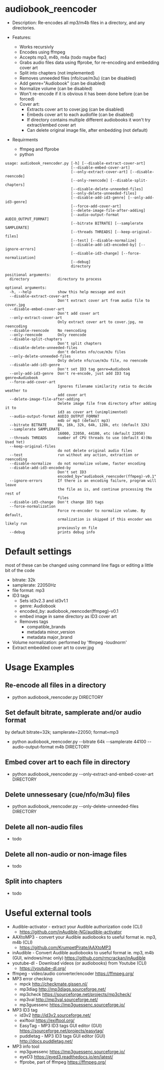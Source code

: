 # audiobook_reencoder
* Description: Re-encodes all mp3/m4b files in a directory, and any directories.

* Features:
	* Works recursivly
	* Encodes using ffmpeg
    * Accepts mp3, m4b, m4a (todo maybe flac)
    * Grabs audio files data using ffprobe, for re-encoding and embedding cover art
    * Split into chapters (not implemented)
    * Removes unneeded files (nfo/cue/m3u) (can be disabled)
    * Add genre="Audiobook" (can be disabled)
    * Normalize volume (can be disabled)
	* Won't re-encode if it is obvious it has been done before (can be forced)
    * Cover art:
    	* Extracts cover art to cover.jpg (can be disabled)
		* Embeds cover art to each audiofile (can be disabled)
		* If directory contains multiple different audiobooks it won't try extract/embed cover art
		* Can delete original image file, after embedding (not default)
* Requirments
	* ffmpeg and ffprobe
	* python
```
usage: audiobook_reencoder.py [-h] [--disable-extract-cover-art]
                              [--disable-embed-cover-art]
                              [--only-extract-cover-art] [--disable-reencode]
                              [--only-reencode] [--disable-split-chapters]
                              [--disable-delete-unneeded-files]
                              [--only-delete-unneeded-files]
                              [--disable-add-id3-genre] [--only-add-id3-genre]
                              [--force-add-cover-art]
                              [--delete-image-file-after-adding]
                              [--audio-output-format AUDIO_OUTPUT_FORMAT]
                              [--bitrate BITRATE] [--samplerate SAMPLERATE]
                              [--threads THREADS] [--keep-original-files]
                              [--test] [--disable-normalize]
                              [--disable-add-id3-encoded-by] [--ignore-errors]
                              [--disable-id3-change] [--force-normalization]
                              [--debug]
                              directory

positional arguments:
  directory             directory to process

optional arguments:
  -h, --help            show this help message and exit
  --disable-extract-cover-art
                        Don't extract cover art from audio file to cover.jpg
  --disable-embed-cover-art
                        Don't add cover art
  --only-extract-cover-art
                        Only extract cover art to cover.jpg, no reencoding
  --disable-reencode    No reencoding
  --only-reencode       Only reencode
  --disable-split-chapters
                        Don't split chapters
  --disable-delete-unneeded-files
                        don't deletes nfo/cue/m3u files
  --only-delete-unneeded-files
                        Only delete nfo/cue/m3u file, no reencode
  --disable-add-id3-genre
                        Don't set ID3 tag genre=Audiobook
  --only-add-id3-genre  Don't re-encode, just add ID3 tag genre=Audiobook
  --force-add-cover-art
                        Ignores filename similarity ratio to decide weather to
                        add cover art
  --delete-image-file-after-adding
                        Delete image file from directory after adding it to
                        id3 as cover art (unimplimented)
  --audio-output-format AUDIO_OUTPUT_FORMAT
                        m4b or mp3 (default mp3)
  --bitrate BITRATE     8k, 16k, 32k, 64k, 128k, etc (default 32k)
  --samplerate SAMPLERATE
                        16000, 22050, 44100, etc (default 22050)
  --threads THREADS     number of CPU threads to use (default 4)(No Used Yet)
  --keep-original-files
                        do not delete original audio files
  --test                run without any action, extraction or reencoding
  --disable-normalize   do not normalize volume, faster encoding
  --disable-add-id3-encoded-by
                        Don't set ID3
                        encoded_by="audiobook_reencoder(ffmpeg)-v0.1"
  --ignore-errors       If there is an encoding failure, program will leave
                        the file as is, and continue processing the rest of
                        files
  --disable-id3-change  Don't change ID3 tags
  --force-normalization
                        Force re-encoder to normalize volume. By default,
                        ormalization is skipped if this encoder was likely run
                        previously on file
  --debug               prints debug info
```

# Default settings
most of these can be changed using command line flags or editing a little bit of the code
* bitrate: 32k
* samplerate: 22050Hz
* file format: mp3
* ID3 tags
	* Sets id3v2.3 and id3v1.1
	* genre: Audiobook
	* encoded_by: audiobook_reencoder(ffmpeg)-v0.1
	* embed image in same directory as ID3 cover art
	* Removes tags
		* compatible_brands
		* metadata minor_version
		* metadata major_brand
* Volume normalization: performed by 'ffmpeg -loudnorm'
* Extract embedded cover art to cover.jpg


# Usage Examples

## Re-encode all files in a directory
* python audiobook_reencoder.py DIRECTORY

## Set default bitrate, samplerate and/or audio format
by default bitrate=32k; samplerate=22050; format=mp3
* python audiobook_reencoder.py --bitrate 64k --samplerate 44100 --audio-output-format m4b DIRECTORY

## Embed cover art to each file in directory
* python audiobook_reencoder.py --only-extract-and-embed-cover-art DIRECTORY

## Delete unnessesary (cue/nfo/m3u) files
* python audiobook_reencoder.py --only-delete-unneeded-files DIRECTORY

## Delete all non-audio files 
* todo

## Delete all non-audio or non-image files 
* todo

## Split into chapters
* todo

# Useful external tools
* Audible-activator - extract your Audible authorization code (CLI)
	* <https://github.com/inAudible-NG/audible-activator>
* AAXtoMP3 - convert your Audible audiobooks to useful format ie. mp3, m4b (CLI)
	*  <https://github.com/KrumpetPirate/AAXtoMP3>
* inAudible - Convert Audible audiobooks to useful format ie. mp3, m4b (GUI, windows/mac only) <https://github.com/rmcrackan/inAudible>
* youtube-dl - Download videos (or audiobooks) from Youtube (CLI)
	* <https://youtube-dl.org/>
* ffmpeg - video/audio converter/encoder <https://ffmpeg.org/>
* MP3 error checking
	* mpck <http://checkmate.gissen.nl/>
	* mp3diag <http://mp3diags.sourceforge.net/>
	* mp3check <https://sourceforge.net/projects/mp3check/>
	* mp3val <http://mp3val.sourceforge.net/>
	* mp3guessenc <https://mp3guessenc.sourceforge.io/>
* MP3 ID3 tag
	* id3v2  <http://id3v2.sourceforge.net/>
	* exiftool <https://exiftool.org/>
	* EasyTag - MP3 ID3 tags GUI editor (GUI) <https://sourceforge.net/projects/easytag/>
	* puddletag - MP3 ID3 tags GUI editor (GUI) <http://docs.puddletag.net/>
* MP3 info tool
	* mp3guessenc <https://mp3guessenc.sourceforge.io/>
	* eyeD3 <https://eyed3.readthedocs.io/en/latest/>
	* ffprobe, part of ffmpeg <https://ffmpeg.org/>
